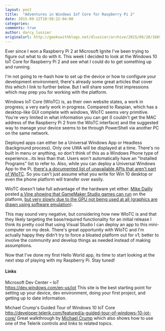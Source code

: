 ```yaml
---
layout: post
title:  "Adventures in Windows IoT Core for Raspberry Pi 2"
date: 2015-09-22T10:50:22-04:00
categories:
comments: true
author: darcy_lussier
originalurl: http://geekswithblogs.net/dlussier/archive/2015/09/20/166942.aspx
---
```


Ever since I won a Raspberry Pi 2 at Microsoft Ignite I've been trying to figure out what to do with it. This week I decided to look at the Windows 10 IoT Core for Raspberry Pi 2 and see what I could do to get something up and running.

I'm not going to re-hash how to set up the device or how to configure your development environment; there's already some great articles that cover this which I link to further below. But I will share some first impressions which may prep you for working with the platform.

Windows IoT Core (WIoTC) is, as their own website states, a work in progress; a very early work in progress. Compared to Raspian, which has a desktop-like GUI complete with windows, WIoTC seems very primitive. You're very limited in what information you can get (I couldn't get the MAC address of the Raspberry Pi 2 from the WIoTC interface) and the suggested way to manage your device seems to be through PowerShell via another PC on the same network.

Deployed apps can either be a Universal Windows App or Headless (background process). Only one UWA will be displayed at a time. There's no built in menu or anything, so don't think of this as a Windows Phone type of experience…its less than that. Users won't automatically have an "Installed Programs" list to refer to. Also, while you can deploy a Universal Windows App to the Pi, [there's a documented list of unavailable APIs that aren't part of WIoTC][1]. So you can't just assume what you write for Win 10 desktop or even the phone platform will transfer over easily.

WIoTC doesn't take full advantage of the hardware yet either. [Mike Dailly][2] posted [a Vine showing that GameMaker Studio games can run][3] on the platform, [but very slowly due to the GPU not being used at all (graphics are drawn using software emulation][4]).

This may sound very negative, but considering how new WIoTC is and that they likely targeting the base/required functionality for an initial release I think its pretty cool that using Visual Studio I can deploy an app to this mini-computer on my desk. There's great opportunity with WIoTC and I'm actually happy they didn't try to force a bloated platform out for v1; better to involve the community and develop things as needed instead of making assumptions.

Now that I've done my first Hello World app, its time to start looking at the next step of playing with my Raspberry Pi. Stay tuned!

#### Links
Microsoft Dev Center – IoT   
<https://dev.windows.com/en-us/iot>
This site is the best starting point for setting up your device, dev environment, doing your first project, and getting up to date information.

Michael Crump's Guided Tour of Windows 10 IoT Core   
<http://developer.telerik.com/featured/a-guided-tour-of-windows-10-iot-core/>
Great walkthrough by [Michael Crump][5] which also shows how to use one of the Telerik controls and links to related topics.

[1]: http://ms-iot.github.io/content/en-US/win10/UnavailableApis.htm
[2]: https://twitter.com/mdf200
[3]: https://vine.co/v/eDu3FF5Prdr
[4]: https://connect.microsoft.com/windowsembeddedIoT/Feedback/Details/1505683
[5]: https://twitter.com/mbcrump
